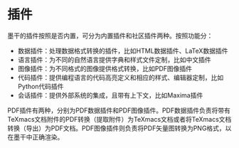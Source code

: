# 插件
墨干的插件按照是否内置，可分为内置插件和社区插件两种。按照功能分：
+ 数据插件：处理数据格式转换的插件，比如HTML数据插件、LaTeX数据插件
+ 语言插件：为不同的自然语言提供字典和样式文件定制，比如中文插件
+ 图像插件：为不同格式的图像提供格式转换，比如PDF图像插件
+ 代码插件：提供编程语言的代码高亮定义和相应的样式、编辑器定制，比如Python代码插件
+ 会话插件：提供外部系统的集成，且带有上下文，比如Maxima插件

PDF插件有两种，分别为PDF数据插件和PDF图像插件。PDF数据插件负责将带有TeXmacs文档附件的PDF转换（提取附件）为TeXmacs文档或者将TeXmacs文档转换（导出）为PDF文档。PDF图像插件则负责将PDF矢量图转换为PNG格式，以在墨干中正确渲染。
